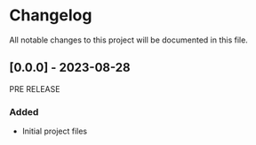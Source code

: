 # Changelog

All notable changes to this project will be documented in this file.

## [0.0.0] - 2023-08-28
PRE RELEASE

### Added
- Initial project files
